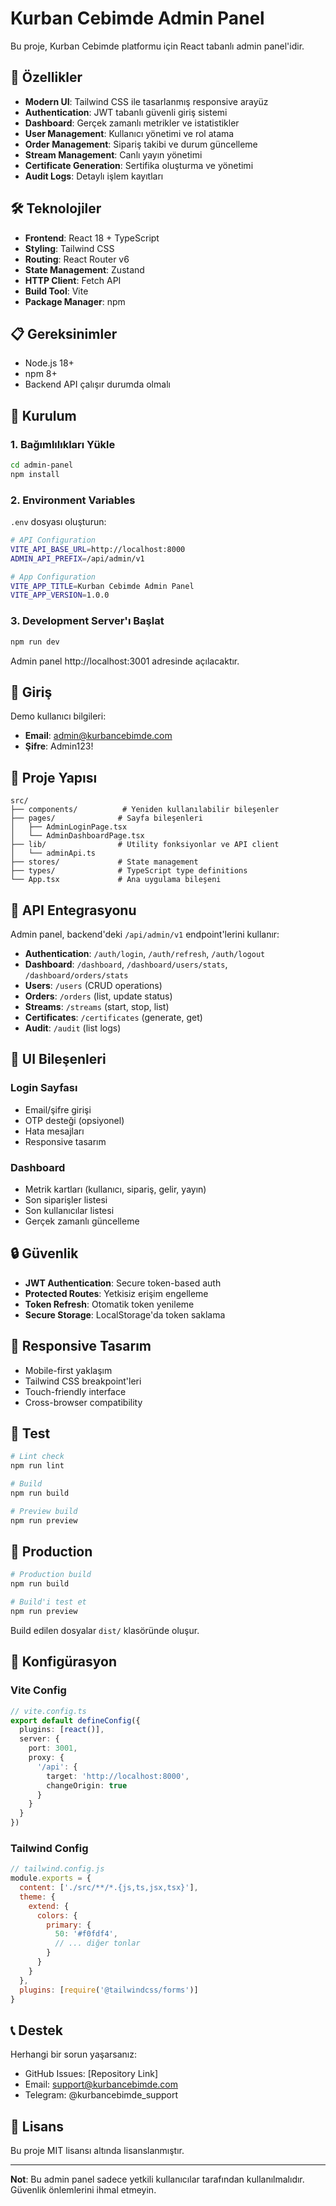 # Kurban Cebimde Admin Panel

Bu proje, Kurban Cebimde platformu için React tabanlı admin panel'idir.

## 🚀 Özellikler

- **Modern UI**: Tailwind CSS ile tasarlanmış responsive arayüz
- **Authentication**: JWT tabanlı güvenli giriş sistemi
- **Dashboard**: Gerçek zamanlı metrikler ve istatistikler
- **User Management**: Kullanıcı yönetimi ve rol atama
- **Order Management**: Sipariş takibi ve durum güncelleme
- **Stream Management**: Canlı yayın yönetimi
- **Certificate Generation**: Sertifika oluşturma ve yönetimi
- **Audit Logs**: Detaylı işlem kayıtları

## 🛠️ Teknolojiler

- **Frontend**: React 18 + TypeScript
- **Styling**: Tailwind CSS
- **Routing**: React Router v6
- **State Management**: Zustand
- **HTTP Client**: Fetch API
- **Build Tool**: Vite
- **Package Manager**: npm

## 📋 Gereksinimler

- Node.js 18+ 
- npm 8+
- Backend API çalışır durumda olmalı

## 🚀 Kurulum

### 1. Bağımlılıkları Yükle
```bash
cd admin-panel
npm install
```

### 2. Environment Variables
`.env` dosyası oluşturun:
```bash
# API Configuration
VITE_API_BASE_URL=http://localhost:8000
ADMIN_API_PREFIX=/api/admin/v1

# App Configuration
VITE_APP_TITLE=Kurban Cebimde Admin Panel
VITE_APP_VERSION=1.0.0
```

### 3. Development Server'ı Başlat
```bash
npm run dev
```

Admin panel http://localhost:3001 adresinde açılacaktır.

## 🔐 Giriş

Demo kullanıcı bilgileri:
- **Email**: admin@kurbancebimde.com
- **Şifre**: Admin123!

## 📁 Proje Yapısı

```
src/
├── components/          # Yeniden kullanılabilir bileşenler
├── pages/              # Sayfa bileşenleri
│   ├── AdminLoginPage.tsx
│   └── AdminDashboardPage.tsx
├── lib/                # Utility fonksiyonlar ve API client
│   └── adminApi.ts
├── stores/             # State management
├── types/              # TypeScript type definitions
└── App.tsx             # Ana uygulama bileşeni
```

## 🔌 API Entegrasyonu

Admin panel, backend'deki `/api/admin/v1` endpoint'lerini kullanır:

- **Authentication**: `/auth/login`, `/auth/refresh`, `/auth/logout`
- **Dashboard**: `/dashboard`, `/dashboard/users/stats`, `/dashboard/orders/stats`
- **Users**: `/users` (CRUD operations)
- **Orders**: `/orders` (list, update status)
- **Streams**: `/streams` (start, stop, list)
- **Certificates**: `/certificates` (generate, get)
- **Audit**: `/audit` (list logs)

## 🎨 UI Bileşenleri

### Login Sayfası
- Email/şifre girişi
- OTP desteği (opsiyonel)
- Hata mesajları
- Responsive tasarım

### Dashboard
- Metrik kartları (kullanıcı, sipariş, gelir, yayın)
- Son siparişler listesi
- Son kullanıcılar listesi
- Gerçek zamanlı güncelleme

## 🔒 Güvenlik

- **JWT Authentication**: Secure token-based auth
- **Protected Routes**: Yetkisiz erişim engelleme
- **Token Refresh**: Otomatik token yenileme
- **Secure Storage**: LocalStorage'da token saklama

## 📱 Responsive Tasarım

- Mobile-first yaklaşım
- Tailwind CSS breakpoint'leri
- Touch-friendly interface
- Cross-browser compatibility

## 🧪 Test

```bash
# Lint check
npm run lint

# Build
npm run build

# Preview build
npm run preview
```

## 🚀 Production

```bash
# Production build
npm run build

# Build'i test et
npm run preview
```

Build edilen dosyalar `dist/` klasöründe oluşur.

## 🔧 Konfigürasyon

### Vite Config
```typescript
// vite.config.ts
export default defineConfig({
  plugins: [react()],
  server: {
    port: 3001,
    proxy: {
      '/api': {
        target: 'http://localhost:8000',
        changeOrigin: true
      }
    }
  }
})
```

### Tailwind Config
```javascript
// tailwind.config.js
module.exports = {
  content: ['./src/**/*.{js,ts,jsx,tsx}'],
  theme: {
    extend: {
      colors: {
        primary: {
          50: '#f0fdf4',
          // ... diğer tonlar
        }
      }
    }
  },
  plugins: [require('@tailwindcss/forms')]
}
```

## 📞 Destek

Herhangi bir sorun yaşarsanız:
- GitHub Issues: [Repository Link]
- Email: support@kurbancebimde.com
- Telegram: @kurbancebimde_support

## 📄 Lisans

Bu proje MIT lisansı altında lisanslanmıştır.

---

**Not**: Bu admin panel sadece yetkili kullanıcılar tarafından kullanılmalıdır. Güvenlik önlemlerini ihmal etmeyin.
